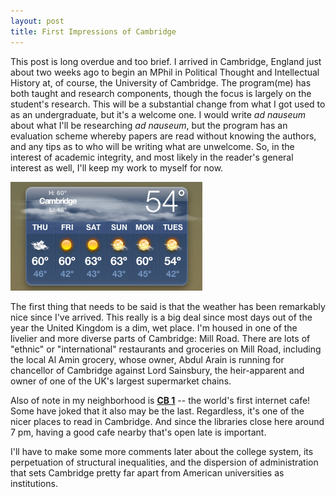 ```yaml
---
layout: post
title: First Impressions of Cambridge
---
```


This post is long overdue and too brief. I arrived in Cambridge, England just about two weeks ago to begin an MPhil in Political Thought and Intellectual History at, of course, the University of Cambridge. The program(me) has both taught and research components, though the focus is largely on the student's research. This will be a substantial change from what I got used to as an undergraduate, but it's a welcome one. I would write _ad nauseum_ about what I'll be researching _ad nauseum_, but the program has an evaluation scheme whereby papers are read without knowing the authors, and any tips as to who will be writing what are unwelcome. So, in the interest of academic integrity, and most likely in the reader's general interest as well, I'll keep my work to myself for now. 

![Welcome to sunny Cambridge](/img/posts/cam_weather.png)

The first thing that needs to be said is that the weather has been remarkably nice since I've arrived. This really is a big deal since most days out of the year the United Kingdom is a dim, wet place. I'm housed in one of the livelier and more diverse parts of Cambridge: Mill Road. There are lots of "ethnic" or "international" restaurants and groceries on Mill Road, including the local Al Amin grocery, whose owner, Abdul Arain is running for chancellor of Cambridge against Lord Sainsbury, the heir-apparent and owner of one of the UK's largest supermarket chains. 

Also of note in my neighborhood is __[CB 1](http://www.cb1.com/)__ -- the world's first internet cafe! Some have joked that it also may be the last. Regardless, it's one of the nicer places to read in Cambridge. And since the libraries close here around 7 pm, having a good cafe nearby that's open late is important.

I'll have to make some more comments later about the college system, its perpetuation of structural inequalities, and the dispersion of administration that sets Cambridge pretty far apart from American universities as institutions.